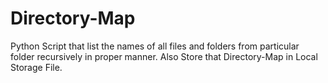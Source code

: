 # Directory-Map
Python Script that list the names of all files and folders from particular folder recursively in proper manner.
Also Store that Directory-Map in Local Storage File.
